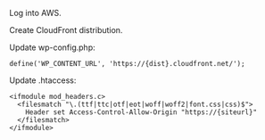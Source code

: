 Log into AWS.

Create CloudFront distribution.


Update wp-config.php:
```
define('WP_CONTENT_URL', 'https://{dist}.cloudfront.net/');
```

Update .htaccess:
```
<ifmodule mod_headers.c>
  <filesmatch "\.(ttf|ttc|otf|eot|woff|woff2|font.css|css)$">
    Header set Access-Control-Allow-Origin "https://{siteurl}"
  </filesmatch>
</ifmodule>
```
